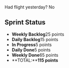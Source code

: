 Had flight yesterday? No

## Sprint Status
-   **Weekly Backlog**25 points
-   **Daily Backlog**15 points
-   **In Progress**5 points
-   **Daily Done**5 points
-   **Weekly Done**65 points
-   **TOTAL:****115 points**